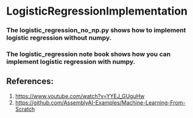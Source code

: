 # LogisticRegressionImplementation
### The logistic_regression_no_np.py shows how to implement logistic regression without numpy.
### The logistic_regression note book shows how you can implement logistic regression with numpy.

## References:
1. https://www.youtube.com/watch?v=YYEJ_GUguHw
2. https://github.com/AssemblyAI-Examples/Machine-Learning-From-Scratch
